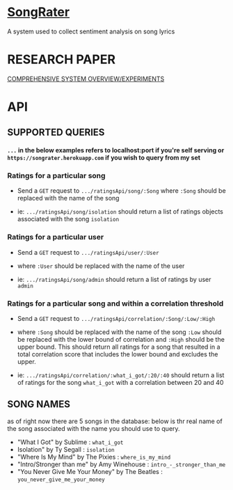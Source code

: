 # [SongRater](https://songrater.herokuapp.com/)
A system used to collect sentiment analysis on song lyrics


# RESEARCH PAPER

[COMPREHENSIVE SYSTEM OVERVIEW/EXPERIMENTS]()

# API

## SUPPORTED QUERIES

#### `...` in the below examples refers to localhost:port if you're self serving or `https://songrater.herokuapp.com` if you wish to query from my set

### Ratings for a particular song
* Send a `GET` request to `.../ratingsApi/song/:Song` where `:Song` should be replaced with the name of the song 

* ie: `.../ratingsApi/song/isolation` should return a list of ratings objects associated with the song `isolation`

### Ratings for a particular user
* Send a `GET` request to `.../ratingsApi/user/:User` 

* where `:User` should be replaced with the name of the user

* ie: `.../ratingsApi/song/admin` should return a list of ratings by user `admin`

### Ratings for a particular song and within a correlation threshold
* Send a `GET` request to `.../ratingsApi/correlation/:Song/:Low/:High` 

* where `:Song` should be replaced with the name of the song
`:Low` should be replaced with the lower bound of correlation and `:High` should be the upper bound. This should return all ratings for a song that resulted in a total correlation score that includes the lower bound and excludes the upper.

* ie: `.../ratingsApi/correlation/:what_i_got/:20/:40` should return a list of ratings for the song `what_i_got` with a correlation between 20 and 40 

## SONG NAMES
as of right now there are 5 songs in the database: below is thr real name of the song associated with the name you should use to query.
* "What I Got" by Sublime : `what_i_got`
* Isolation" by Ty Segall : `isolation`
* "Where Is My Mind" by The Pixies : `where_is_my_mind`
* "Intro/Stronger than me" by Amy Winehouse : `intro_-_stronger_than_me`
* "You Never Give Me Your Money" by The Beatles : `you_never_give_me_your_money`



